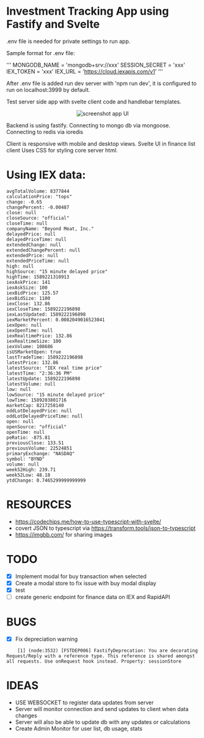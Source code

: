 # Investment Tracking App using Fastify and Svelte

.env file is needed for private settings to run app.

Sample format for .env file:

'''
MONGODB_NAME = 'mongodb+srv://xxx'
SESSION_SECRET = 'xxx'
IEX_TOKEN = 'xxx'
IEX_URL = 'https://cloud.iexapis.com/v1'
'''

After .env file is added run dev server with 'npm run dev', it is configured to run on localhost:3999 by default.

Test server side app with svelte client code and handlebar templates.

<p align='center'>
<img src="https://i.ibb.co/0cf72Ht/gc-screenshot-temp-Copy.png" alt="screenshot app UI" border="0" />
</p>

Backend is using fastify.
Connecting to mongo db via mongoose.
Connecting to redis via ioredis

Client is responsive with mobile and desktop views.
Svelte UI in finance list client
Uses CSS for styling core server html.

# Using IEX data:

```
avgTotalVolume: 8377844
calculationPrice: "tops"
change: -0.65
changePercent: -0.00487
close: null
closeSource: "official"
closeTime: null
companyName: "Beyond Meat, Inc."
delayedPrice: null
delayedPriceTime: null
extendedChange: null
extendedChangePercent: null
extendedPrice: null
extendedPriceTime: null
high: null
highSource: "15 minute delayed price"
highTime: 1589221310913
iexAskPrice: 141
iexAskSize: 100
iexBidPrice: 125.57
iexBidSize: 1100
iexClose: 132.86
iexCloseTime: 1589222196898
iexLastUpdated: 1589222196898
iexMarketPercent: 0.0082049016523041
iexOpen: null
iexOpenTime: null
iexRealtimePrice: 132.86
iexRealtimeSize: 100
iexVolume: 108686
isUSMarketOpen: true
lastTradeTime: 1589222196898
latestPrice: 132.86
latestSource: "IEX real time price"
latestTime: "2:36:36 PM"
latestUpdate: 1589222196898
latestVolume: null
low: null
lowSource: "15 minute delayed price"
lowTime: 1589203801716
marketCap: 8217258140
oddLotDelayedPrice: null
oddLotDelayedPriceTime: null
open: null
openSource: "official"
openTime: null
peRatio: -875.81
previousClose: 133.51
previousVolume: 22524851
primaryExchange: "NASDAQ"
symbol: "BYND"
volume: null
week52High: 239.71
week52Low: 48.18
ytdChange: 0.7465299999999999
```

# RESOURCES

-   https://codechips.me/how-to-use-typescript-with-svelte/
-   covert JSON to typescript via https://transform.tools/json-to-typescript
-   https://imgbb.com/ for sharing images

# TODO

-   [x] Implement modal for buy transaction when selected
-   [x] Create a modal store to fix issue with buy modal display
-   [x] test
-   [ ] create generic endpoint for finance data on IEX and RapidAPI

# BUGS

-   [x] Fix depreciation warning

```
	[1] (node:3532) [FSTDEP006] FastifyDeprecation: You are decorating Request/Reply with a reference type. This reference is shared amongst all requests. Use onRequest hook instead. Property: sessionStore

```

# IDEAS

-   USE WEBSOCKET to register data updates from server
-   Server will monitor connection and send updates to client when data changes
-   Server will also be able to update db with any updates or calculations
-   Create Admin Monitor for user list, db usage, stats
